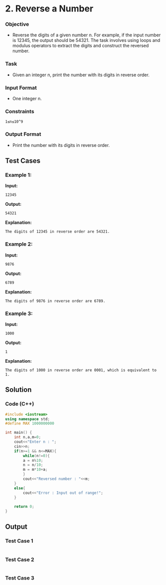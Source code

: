 # **2. Reverse a Number**

### Objective
 - Reverse the digits of a given number n. For example, if the input number is 12345, the output
should be 54321. The task involves using loops and modulus operators to extract the digits
and construct the reversed number.

### Task
 - Given an integer n, print the number with its digits in reverse order.
   
### Input Format
 - One integer n.

### Constraints
```
1≤n≤10^9
```

### Output Format
 - Print the number with its digits in reverse order.

## Test Cases
### Example 1:

**Input:**
```
12345
```
**Output:**
```
54321
```

**Explanation:**
```
The digits of 12345 in reverse order are 54321.
```
### Example 2:
**Input:**
```
9876
```
**Output:**
```
6789
```
**Explanation:**
```
The digits of 9876 in reverse order are 6789.
```
### Example 3:
**Input:**
```
1000
```
**Output:**
```
1
```
**Explanation:**
```
The digits of 1000 in reverse order are 0001, which is equivalent to 1.
```
## Solution
### Code (C++)
```cpp
#include <iostream>
using namespace std;
#define MAX 1000000000

int main() {
    int n,a,m=0;
    cout<<"Enter n : ";
    cin>>n;
    if(n>=1 && n<=MAX){
        while(n!=0){
        a = n%10;
        n = n/10;
        m = m*10+a;
        }
        cout<<"Reversed number : "<<m;
    }
    else{
        cout<<"Error : Input out of range!";
    }
    
    return 0;
}
```
## Output
### Test Case 1
  <picture>
    <img alt="" src="">
  </picture>

### Test Case 2
<picture>
    <img alt="" src="">
  </picture>

### Test Case 3
<picture>
    <img alt="" src="">
  </picture>
